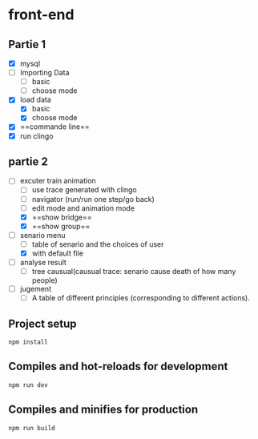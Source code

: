 # front-end
## Partie 1
- [x] mysql
- [ ] Importing Data
  - [ ] basic
  - [ ] choose mode
- [x] load data
  - [x] basic
  - [x] choose mode
- [x] ==commande line==
- [x] run clingo
## partie 2
- [ ] excuter train animation
  - [ ] use trace generated with clingo 
  - [ ] navigator (run/run one step/go back)
  - [ ] edit mode and animation mode
  - [x] ==show bridge==
  - [x] ==show group==
- [ ] senario menu
  - [ ] table of senario and the choices of user
  - [x] with default file
- [ ] analyse result
  - [ ] tree causual(causual trace: senario cause death of how many people)
- [ ] jugement
  - [ ] A table of different principles (corresponding to different actions).

## Project setup

```
npm install
```

## Compiles and hot-reloads for development

```
npm run dev
```

## Compiles and minifies for production

```
npm run build
```
